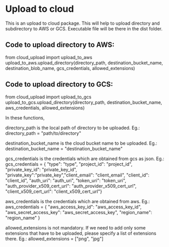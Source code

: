 # Upload to cloud

This is an upload to cloud package. This will help to upload directory and subdirectory to AWS or GCS. Executable file will be there in the dist folder.

Code to upload directory to AWS:
--------------------------------
from cloud_upload import upload_to_aws
upload_to_aws.upload_directory(directory_path, destination_bucket_name, destination_blob_name, gcs_credentials, allowed_extensions)

Code to upload directory to GCS:
--------------------------------
from cloud_upload import upload_to_gcs
upload_to_gcs.upload_directory(directory_path, destination_bucket_name, aws_credentials, allowed_extensions)

In these functions,

directory_path is the local path of directory to be uploaded. Eg.: directory_path = "path/to/directory"

destination_bucket_name is the cloud bucket name to be uploaded. Eg.: destination_bucket_name = "destination_bucket_name"

gcs_credentials is the credentials which are obtained from gcs as json. Eg.: gcs_credentials = { "type": "type", "project_id": "project_id", "private_key_id": "private_key_id", "private_key":"private_key","client_email": "client_email", "client_id": "client_id", "auth_uri": "auth_uri", "token_uri": "token_uri", "auth_provider_x509_cert_url": "auth_provider_x509_cert_url", "client_x509_cert_url": "client_x509_cert_url"}

aws_credentials is the credentials which are obtained from aws.  Eg.: aws_credentials = { "aws_access_key_id": "aws_access_key_id", "aws_secret_access_key": "aws_secret_access_key", "region_name": "region_name" }

allowed_extensions is not mandatory. If we need to add only some extensions that have to be uploaded, please specify a list of extensions there. Eg.: allowed_extensions = ["png", "jpg"]
